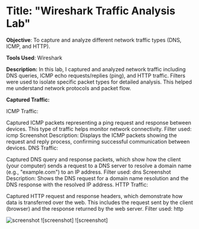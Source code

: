 # Title: "Wireshark Traffic Analysis Lab"

**Objective**: To capture and analyze different network traffic types (DNS, ICMP, and HTTP).

**Tools Used**: Wireshark

**Description:**
In this lab, I captured and analyzed network traffic including DNS queries, ICMP echo requests/replies (ping), and HTTP traffic. Filters were used to isolate specific packet types for detailed analysis. This helped me understand network protocols and packet flow.

**Captured Traffic:**

ICMP Traffic:

Captured ICMP packets representing a ping request and response between devices. This type of traffic helps monitor network connectivity.
Filter used: icmp
Screenshot Description: Displays the ICMP packets showing the request and reply process, confirming successful communication between devices.
DNS Traffic:

Captured DNS query and response packets, which show how the client (your computer) sends a request to a DNS server to resolve a domain name (e.g., "example.com") to an IP address.
Filter used: dns
Screenshot Description: Shows the DNS request for a domain name resolution and the DNS response with the resolved IP address.
HTTP Traffic:

Captured HTTP request and response headers, which demonstrate how data is transferred over the web. This includes the request sent by the client (browser) and the response returned by the web server.
Filter used: http


![screenshot](https://github.com/Nok98/Wireshark/blob/main/Sn%C3%ADmka%20obrazovky%202025-03-19%20194856.png)
![screenshot]
![screenshot]




